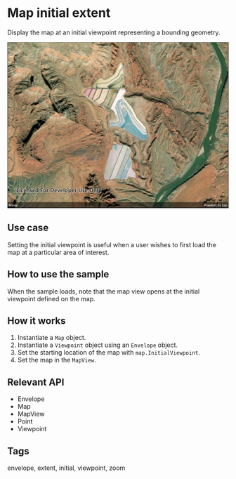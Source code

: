 # Map initial extent

Display the map at an initial viewpoint representing a bounding geometry.

![Image of map initial extent](setinitialmaparea.jpg)

## Use case

Setting the initial viewpoint is useful when a user wishes to first load the map at a particular area of interest.

## How to use the sample

When the sample loads, note that the map view opens at the initial viewpoint defined on the map.

## How it works

1. Instantiate a `Map` object.
2. Instantiate a `Viewpoint` object using an `Envelope` object.
3. Set the starting location of the map with `map.InitialViewpoint`.
4. Set the map in the `MapView`.

## Relevant API

* Envelope
* Map
* MapView
* Point
* Viewpoint

## Tags

envelope, extent, initial, viewpoint, zoom
